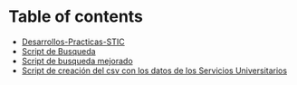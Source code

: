 # Table of contents

* [Desarrollos-Practicas-STIC](README.md)
* [Script de Busqueda](script-de-busqueda.md)
* [Script de busqueda mejorado](script-de-busqueda-mejorado.md)
* [Script de creación del csv con los datos de los Servicios Universitarios](script-de-creacion-del-csv-con-los-datos-de-los-servicios-universitarios.md)

